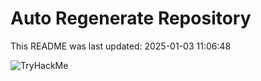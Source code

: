 # Auto Regenerate Repository

This README was last updated: 2025-01-03 11:06:48

 ![TryHackMe](https://tryhackme.com/badge/533634)